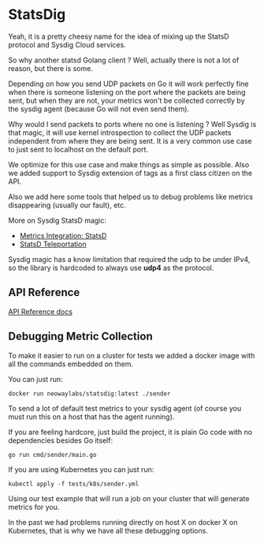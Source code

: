 # StatsDig

Yeah, it is a pretty cheesy name for the idea of mixing up
the StatsD protocol and Sysdig Cloud services.

So why another statsd Golang client ? Well, actually there
is not a lot of reason, but there is some.

Depending on how you send UDP packets on Go it will work perfectly
fine when there is someone listening on the port where the packets
are being sent, but when they are not, your metrics won't be
collected correctly by the sysdig agent (because Go will not even send them).

Why would I send packets to ports where no one is listening ?
Well Sysdig is that magic, it will use kernel introspection to
collect the UDP packets independent from where they are being sent.
It is a very common use case to just sent to localhost on the
default port.

We optimize for this use case and make things as simple as possible.
Also we added support to Sysdig extension of tags as a first class
citizen on the API.

Also we add here some tools that helped us to debug problems like
metrics disappearing (usually our fault), etc.

More on Sysdig StatsD magic:

* [Metrics Integration: StatsD](https://support.sysdigcloud.com/hc/en-us/articles/204376099-Metrics-integrations-StatsD)
* [StatsD Teleportation](https://support.sysdigcloud.com/hc/en-us/articles/204470339)

Sysdig magic has a know limitation that required the udp to be under IPv4,
so the library is hardcoded to always use **udp4** as the protocol.


## API Reference

[API Reference docs](https://godoc.org/github.com/NeowayLabs/statsdig)


## Debugging Metric Collection

To make it easier to run on a cluster for tests we added a
docker image with all the commands embedded on them.

You can just run:

```
docker run neowaylabs/statsdig:latest ./sender
```

To send a lot of default test metrics to your sysdig agent
(of course you must run this on a host that has the agent running).

If you are feeling hardcore, just build the project, it is
plain Go code with no dependencies besides Go itself:

```
go run cmd/sender/main.go
```

If you are using Kubernetes you can just run:

```
kubectl apply -f tests/k8s/sender.yml
```

Using our test example that will run a job on your cluster that will
generate metrics for you.

In the past we had problems running directly on host X on docker X on
Kubernetes, that is why we have all these debugging options.
